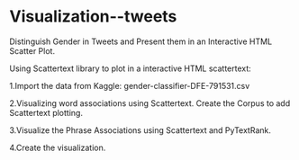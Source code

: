 # Visualization--tweets
Distinguish Gender in Tweets and Present them in an Interactive HTML Scatter Plot.

Using Scattertext library to plot in a interactive HTML scattertext:

1.Import the data from Kaggle:
gender-classifier-DFE-791531.csv

2.Visualizing word associations using Scattertext.
Create the Corpus to add Scattertext plotting. 

3.Visualize the Phrase Associations using Scattertext and PyTextRank.

4.Create the visualization.
